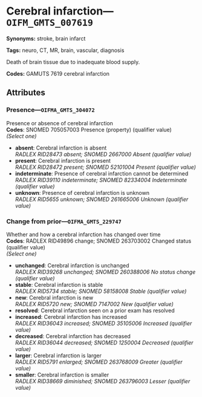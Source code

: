 # Cerebral infarction—`OIFM_GMTS_007619`

**Synonyms:** stroke, brain infarct

**Tags:** neuro, CT, MR, brain, vascular, diagnosis

Death of brain tissue due to inadequate blood supply.

**Codes:** GAMUTS 7619 cerebral infarction

## Attributes

### Presence—`OIFMA_GMTS_304072`

Presence or absence of cerebral infarction  
**Codes**: SNOMED 705057003 Presence (property) (qualifier value)  
*(Select one)*

- **absent**: Cerebral infarction is absent  
_RADLEX RID28473 absent; SNOMED 2667000 Absent (qualifier value)_
- **present**: Cerebral infarction is present  
_RADLEX RID28472 present; SNOMED 52101004 Present (qualifier value)_
- **indeterminate**: Presence of cerebral infarction cannot be determined  
_RADLEX RID39110 indeterminate; SNOMED 82334004 Indeterminate (qualifier value)_
- **unknown**: Presence of cerebral infarction is unknown  
_RADLEX RID5655 unknown; SNOMED 261665006 Unknown (qualifier value)_

### Change from prior—`OIFMA_GMTS_229747`

Whether and how a cerebral infarction has changed over time  
**Codes**: RADLEX RID49896 change; SNOMED 263703002 Changed status (qualifier value)  
*(Select one)*

- **unchanged**: Cerebral infarction is unchanged  
_RADLEX RID39268 unchanged; SNOMED 260388006 No status change (qualifier value)_
- **stable**: Cerebral infarction is stable  
_RADLEX RID5734 stable; SNOMED 58158008 Stable (qualifier value)_
- **new**: Cerebral infarction is new  
_RADLEX RID5720 new; SNOMED 7147002 New (qualifier value)_
- **resolved**: Cerebral infarction seen on a prior exam has resolved  
- **increased**: Cerebral infarction has increased  
_RADLEX RID36043 increased; SNOMED 35105006 Increased (qualifier value)_
- **decreased**: Cerebral infarction has decreased  
_RADLEX RID36044 decreased; SNOMED 1250004 Decreased (qualifier value)_
- **larger**: Cerebral infarction is larger  
_RADLEX RID5791 enlarged; SNOMED 263768009 Greater (qualifier value)_
- **smaller**: Cerebral infarction is smaller  
_RADLEX RID38669 diminished; SNOMED 263796003 Lesser (qualifier value)_